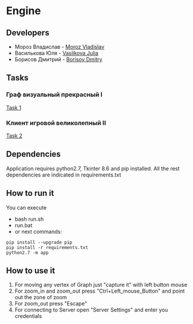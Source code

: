# Engine

## Developers

+ Мороз Владислав - [Moroz Vladislav](https://github.com/MorozVladislav)
+ Василькова Юля - [Vasilkova Julia](https://github.com/JuliaVasilkova)
+ Борисов Дмитрий - [Borisov Dmitry](https://github.com/stalkerboray)

## Tasks

### Граф визуальный прекрасный I
[Task 1](tasks/task_1.md)

### Клиент игровой великолепный II
[Task 2](tasks/task_2.md)

## Dependencies
Application requires python2.7, Tkinter 8.6 and pip installed. All the rest dependencies are indicated in requirements.txt

## How to run it
You can execute 
  - bash run.sh
  - run.bat
  - or next commands:
```
pip install --upgrade pip
pip install -r requirements.txt
python2.7 -m app
```
## How to use it
1. For moving any vertex of Graph just "capture it" with left button mouse
2. For zoom_in and zoom_out press "Ctrl+Left_mouse_Button" and point out the zone of zoom
3. For zoom_out press "Escape"
4. For connecting to Server open "Server Settings" and enter you credentials

